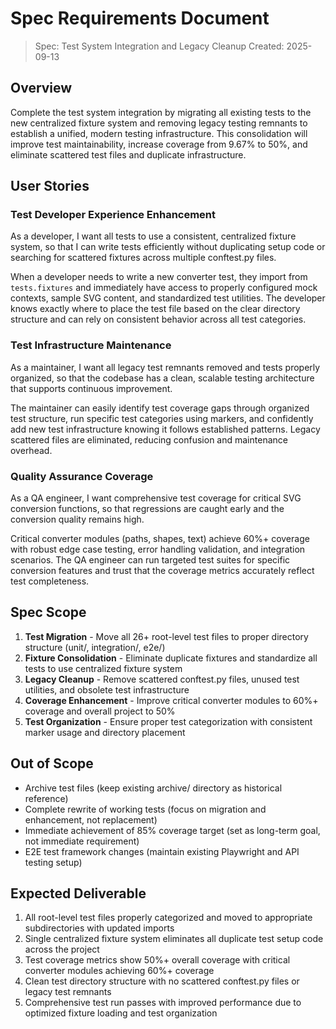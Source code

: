 # Spec Requirements Document

> Spec: Test System Integration and Legacy Cleanup
> Created: 2025-09-13

## Overview

Complete the test system integration by migrating all existing tests to the new centralized fixture system and removing legacy testing remnants to establish a unified, modern testing infrastructure. This consolidation will improve test maintainability, increase coverage from 9.67% to 50%, and eliminate scattered test files and duplicate infrastructure.

## User Stories

### Test Developer Experience Enhancement

As a developer, I want all tests to use a consistent, centralized fixture system, so that I can write tests efficiently without duplicating setup code or searching for scattered fixtures across multiple conftest.py files.

When a developer needs to write a new converter test, they import from `tests.fixtures` and immediately have access to properly configured mock contexts, sample SVG content, and standardized test utilities. The developer knows exactly where to place the test file based on the clear directory structure and can rely on consistent behavior across all test categories.

### Test Infrastructure Maintenance

As a maintainer, I want all legacy test remnants removed and tests properly organized, so that the codebase has a clean, scalable testing architecture that supports continuous improvement.

The maintainer can easily identify test coverage gaps through organized test structure, run specific test categories using markers, and confidently add new test infrastructure knowing it follows established patterns. Legacy scattered files are eliminated, reducing confusion and maintenance overhead.

### Quality Assurance Coverage

As a QA engineer, I want comprehensive test coverage for critical SVG conversion functions, so that regressions are caught early and the conversion quality remains high.

Critical converter modules (paths, shapes, text) achieve 60%+ coverage with robust edge case testing, error handling validation, and integration scenarios. The QA engineer can run targeted test suites for specific conversion features and trust that the coverage metrics accurately reflect test completeness.

## Spec Scope

1. **Test Migration** - Move all 26+ root-level test files to proper directory structure (unit/, integration/, e2e/)
2. **Fixture Consolidation** - Eliminate duplicate fixtures and standardize all tests to use centralized fixture system
3. **Legacy Cleanup** - Remove scattered conftest.py files, unused test utilities, and obsolete test infrastructure
4. **Coverage Enhancement** - Improve critical converter modules to 60%+ coverage and overall project to 50%
5. **Test Organization** - Ensure proper test categorization with consistent marker usage and directory placement

## Out of Scope

- Archive test files (keep existing archive/ directory as historical reference)
- Complete rewrite of working tests (focus on migration and enhancement, not replacement)
- Immediate achievement of 85% coverage target (set as long-term goal, not immediate requirement)
- E2E test framework changes (maintain existing Playwright and API testing setup)

## Expected Deliverable

1. All root-level test files properly categorized and moved to appropriate subdirectories with updated imports
2. Single centralized fixture system eliminates all duplicate test setup code across the project
3. Test coverage metrics show 50%+ overall coverage with critical converter modules achieving 60%+ coverage
4. Clean test directory structure with no scattered conftest.py files or legacy test remnants
5. Comprehensive test run passes with improved performance due to optimized fixture loading and test organization